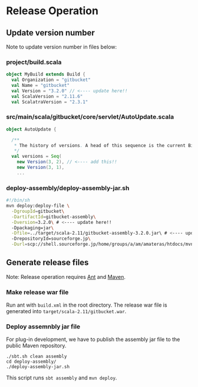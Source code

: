Release Operation
========

Update version number
--------

Note to update version number in files below:

### project/build.scala

```scala
object MyBuild extends Build {
  val Organization = "gitbucket"
  val Name = "gitbucket"
  val Version = "3.2.0" // <---- update here!!
  val ScalaVersion = "2.11.6"
  val ScalatraVersion = "2.3.1"
```

### src/main/scala/gitbucket/core/servlet/AutoUpdate.scala

```scala
object AutoUpdate {

  /**
   * The history of versions. A head of this sequence is the current BitBucket version.
   */
  val versions = Seq(
    new Version(3, 2), // <---- add this!!
    new Version(3, 1),
    ...
```

### deploy-assembly/deploy-assembly-jar.sh

```bash
#!/bin/sh
mvn deploy:deploy-file \
  -DgroupId=gitbucket\
  -DartifactId=gitbucket-assembly\
  -Dversion=3.2.0\ # <---- update here!!
  -Dpackaging=jar\
  -Dfile=../target/scala-2.11/gitbucket-assembly-3.2.0.jar\ # <---- update here!!
  -DrepositoryId=sourceforge.jp\
  -Durl=scp://shell.sourceforge.jp/home/groups/a/am/amateras/htdocs/mvn/
```

Generate release files
--------

Note: Release operation requires [Ant](http://ant.apache.org/) and [Maven](https://maven.apache.org/).

### Make release war file

Run ant with `build.xml` in the root directory. The release war file is generated into `target/scala-2.11/gitbucket.war`.

### Deploy assemnbly jar file

For plug-in development, we have to publish the assembly jar file to the public Maven repository.

```
./sbt.sh clean assembly
cd deploy-assembly/
./deploy-assembly-jar.sh
```

This script runs `sbt assembly` and `mvn deploy`.
